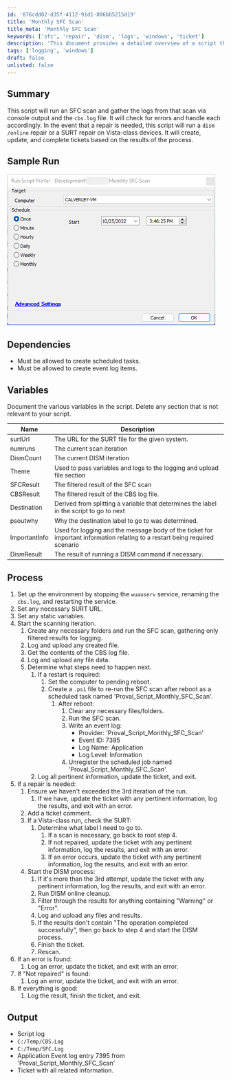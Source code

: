 ```yaml
---
id: '876cdd82-d35f-4112-91d1-806bb5215d19'
title: 'Monthly SFC Scan'
title_meta: 'Monthly SFC Scan'
keywords: ['sfc', 'repair', 'dism', 'logs', 'windows', 'ticket']
description: 'This document provides a detailed overview of a script that performs an SFC scan on Windows systems, handles errors, and manages ticketing based on the scan results. It outlines the process of running the scan, logging results, and executing necessary repairs while maintaining communication through ticket updates.'
tags: ['logging', 'windows']
draft: false
unlisted: false
---
```


## Summary

This script will run an SFC scan and gather the logs from that scan via console output and the `cbs.log` file. It will check for errors and handle each accordingly. In the event that a repair is needed, this script will run a `dism /online` repair or a SURT repair on Vista-class devices. It will create, update, and complete tickets based on the results of the process.

## Sample Run

![Sample Run](../../../static/img/Monthly-SFC-Scan/image_1.png)

## Dependencies

- Must be allowed to create scheduled tasks.
- Must be allowed to create event log items.

## Variables

Document the various variables in the script. Delete any section that is not relevant to your script.

| Name          | Description                                                                                           |
|---------------|-------------------------------------------------------------------------------------------------------|
| surtUrl       | The URL for the SURT file for the given system.                                                     |
| numruns       | The current scan iteration                                                                            |
| DismCount     | The current DISM iteration                                                                            |
| Theme         | Used to pass variables and logs to the logging and upload file section                               |
| SFCResult     | The filtered result of the SFC scan                                                                  |
| CBSResult     | The filtered result of the CBS log file.                                                             |
| Destination   | Derived from splitting a variable that determines the label in the script to go to next              |
| psoutwhy      | Why the destination label to go to was determined.                                                  |
| ImportantInfo | Used for logging and the message body of the ticket for important information relating to a restart being required scenario |
| DismResult    | The result of running a DISM command if necessary.                                                  |

## Process

1. Set up the environment by stopping the `wuauserv` service, renaming the `cbs.log`, and restarting the service.
2. Set any necessary SURT URL.
3. Set any static variables.
4. Start the scanning iteration.
   1. Create any necessary folders and run the SFC scan, gathering only filtered results for logging.
   2. Log and upload any created file.
   3. Get the contents of the CBS log file.
   4. Log and upload any file data.
   5. Determine what steps need to happen next.
      1. If a restart is required:
         1. Set the computer to pending reboot.
         2. Create a `.ps1` file to re-run the SFC scan after reboot as a scheduled task named 'Proval_Script_Monthly_SFC_Scan'.
            1. After reboot:
               1. Clear any necessary files/folders.
               2. Run the SFC scan.
               3. Write an event log:
                  - Provider: 'Proval_Script_Monthly_SFC_Scan'
                  - Event ID: 7395
                  - Log Name: Application
                  - Log Level: Information
               4. Unregister the scheduled job named 'Proval_Script_Monthly_SFC_Scan'.
      2. Log all pertinent information, update the ticket, and exit.
5. If a repair is needed:
   1. Ensure we haven't exceeded the 3rd iteration of the run.
      1. If we have, update the ticket with any pertinent information, log the results, and exit with an error.
   2. Add a ticket comment.
   3. If a Vista-class run, check the SURT:
      1. Determine what label I need to go to.
         1. If a scan is necessary, go back to root step 4.
         2. If not repaired, update the ticket with any pertinent information, log the results, and exit with an error.
         3. If an error occurs, update the ticket with any pertinent information, log the results, and exit with an error.
   4. Start the DISM process:
      1. If it's more than the 3rd attempt, update the ticket with any pertinent information, log the results, and exit with an error.
      2. Run DISM online cleanup.
      3. Filter through the results for anything containing "Warning" or "Error".
      4. Log and upload any files and results.
      5. If the results don't contain "The operation completed successfully", then go back to step 4 and start the DISM process.
      6. Finish the ticket.
      7. Rescan.
6. If an error is found:
   1. Log an error, update the ticket, and exit with an error.
7. If "Not repaired" is found:
   1. Log an error, update the ticket, and exit with an error.
8. If everything is good:
   1. Log the result, finish the ticket, and exit.

## Output

- Script log
- `C:/Temp/CBS.Log`
- `C:/Temp/SFC.Log`
- Application Event log entry 7395 from 'Proval_Script_Monthly_SFC_Scan'
- Ticket with all related information.



